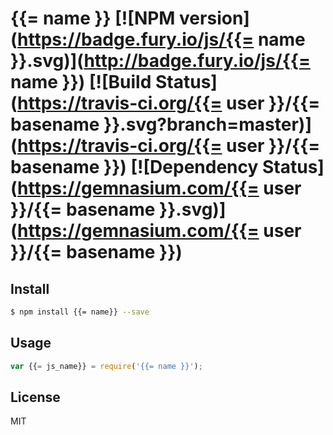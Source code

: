 # {{= name }} [![NPM version](https://badge.fury.io/js/{{= name }}.svg)](http://badge.fury.io/js/{{= name }}) [![Build Status](https://travis-ci.org/{{= user }}/{{= basename }}.svg?branch=master)](https://travis-ci.org/{{= user }}/{{= basename }}) [![Dependency Status](https://gemnasium.com/{{= user }}/{{= basename }}.svg)](https://gemnasium.com/{{= user }}/{{= basename }})

<!-- description -->

## Install

```sh
$ npm install {{= name}} --save
```

## Usage

```js
var {{= js_name}} = require('{{= name }}');
```

## License

MIT

